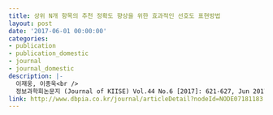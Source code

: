 ```yaml
---
title: 상위 N개 항목의 추천 정확도 향상을 위한 효과적인 선호도 표현방법
layout: post
date: '2017-06-01 00:00:00'
categories:
- publication
- publication_domestic
- journal
- journal_domestic
description: |-
  이재웅, 이종욱<br />
  정보과학회논문지 (Journal of KIISE) Vol.44 No.6 [2017]: 621-627, Jun 2017
link: http://www.dbpia.co.kr/journal/articleDetail?nodeId=NODE07181183
---
```


